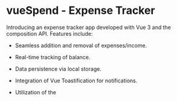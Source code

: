 # vueSpend - Expense Tracker

Introducing an expense tracker app developed with Vue 3 and the composition API. Features include:

- Seamless addition and removal of expenses/income.
- Real-time tracking of balance.
- Data persistence via local storage.
- Integration of Vue Toastification for notifications.
- Utilization of the <script setup> syntax (Vue 3.2+).

  ![Expense Tracker](path/to/your/image.png)


## Project Setup

npm install

### Compile and Hot-Reload for Development

npm run dev

### Compile and Minify for Production

npm run build
